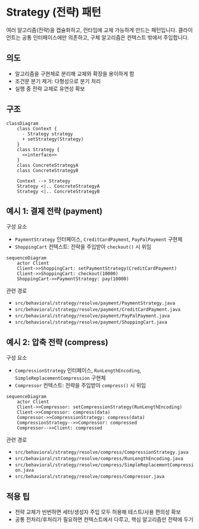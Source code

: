 # Strategy (전략) 패턴

여러 알고리즘(전략)을 캡슐화하고, 런타임에 교체 가능하게 만드는 패턴입니다. 클라이언트는 공통 인터페이스에만 의존하고, 구체 알고리즘은 컨텍스트 밖에서 주입합니다.

## 의도
- 알고리즘을 구현체로 분리해 교체와 확장을 용이하게 함
- 조건문 분기 제거: 다형성으로 분기 처리
- 실행 중 전략 교체로 유연성 확보

## 구조

```mermaid
classDiagram
    class Context {
      - Strategy strategy
      + setStrategy(Strategy)
    }
    class Strategy {
      <<interface>>
    }
    class ConcreteStrategyA
    class ConcreteStrategyB

    Context --> Strategy
    Strategy <|.. ConcreteStrategyA
    Strategy <|.. ConcreteStrategyB
```

## 예시 1: 결제 전략 (payment)

구성 요소
- `PaymentStrategy` 인터페이스, `CreditCardPayment`, `PayPalPayment` 구현체
- `ShoppingCart` 컨텍스트: 전략을 주입받아 `checkout()` 시 위임

```mermaid
sequenceDiagram
    actor Client
    Client->>ShoppingCart: setPaymentStrategy(CreditCardPayment)
    Client->>ShoppingCart: checkout(10000)
    ShoppingCart->>PaymentStrategy: pay(10000)
```

관련 경로
- `src/behavioral/strategy/resolve/payment/PaymentStrategy.java`
- `src/behavioral/strategy/resolve/payment/CreditCardPayment.java`
- `src/behavioral/strategy/resolve/payment/PayPalPayment.java`
- `src/behavioral/strategy/resolve/payment/ShoppingCart.java`

## 예시 2: 압축 전략 (compress)

구성 요소
- `CompressionStrategy` 인터페이스, `RunLengthEncoding`, `SimpleReplacementCompression` 구현체
- `Compressor` 컨텍스트: 전략을 주입받아 `compress()` 시 위임

```mermaid
sequenceDiagram
    actor Client
    Client->>Compressor: setCompressionStrategy(RunLengthEncoding)
    Client->>Compressor: compress(data)
    Compressor->>CompressionStrategy: compress(data)
    CompressionStrategy-->>Compressor: compressed
    Compressor-->>Client: compressed
```

관련 경로
- `src/behavioral/strategy/resolve/compress/CompressionStrategy.java`
- `src/behavioral/strategy/resolve/compress/RunLengthEncoding.java`
- `src/behavioral/strategy/resolve/compress/SimpleReplacementCompression.java`
- `src/behavioral/strategy/resolve/compress/Compressor.java`

## 적용 팁
- 전략 교체가 빈번하면 세터/생성자 주입 모두 허용해 테스트/사용 편의성 확보
- 공통 전처리/후처리가 필요하면 컨텍스트에서 다루고, 핵심 알고리즘만 전략에 두기

